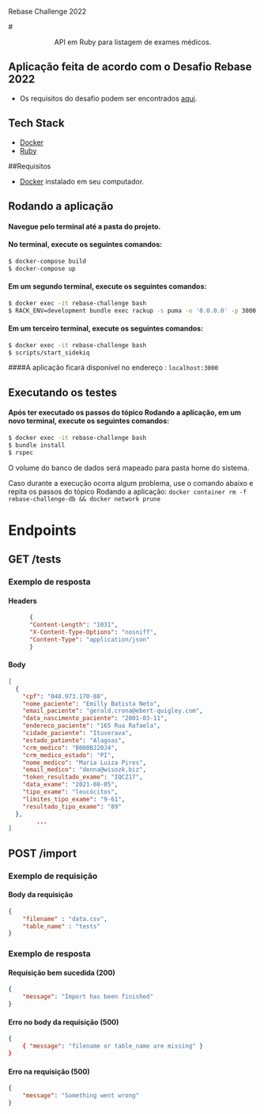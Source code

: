  Rebase Challenge 2022  

#<p align="center"> API em Ruby para listagem de exames médicos. 

## Aplicação feita de acordo com o Desafio Rebase 2022 
- Os requisitos do desafio podem ser encontrados [aqui](https://git.campuscode.com.br/core-team/rebase-challenge-2022).

## Tech Stack

* [Docker](https://docs.docker.com/)
* [Ruby](https://www.ruby-lang.org/en/)

##Requisitos
- [Docker](https://docs.docker.com/) instalado em seu computador.

## Rodando a aplicação
#### Navegue pelo terminal até a pasta do projeto.

#### No terminal, execute os seguintes comandos:
```bash
$ docker-compose build
$ docker-compose up
```
#### Em um segundo terminal, execute os seguintes comandos:
```bash
$ docker exec -it rebase-challenge bash
$ RACK_ENV=development bundle exec rackup -s puma -o '0.0.0.0' -p 3000
```

#### Em um terceiro terminal, execute os seguintes comandos:
```bash
$ docker exec -it rebase-challenge bash
$ scripts/start_sidekiq
```

####A aplicação ficará disponível no endereço : ``` localhost:3000 ```

## Executando os testes
#### Após ter executado os passos do tópico Rodando a aplicação, em um novo terminal, execute os seguintes comandos:
```bash
$ docker exec -it rebase-challenge bash
$ bundle install
$ rspec
```

O volume do banco de dados será mapeado para pasta home do sistema.

Caso durante a execução ocorra algum problema, use o comando abaixo e repita os passos do tópico Rodando a aplicação: 
``` docker container rm -f rebase-challenge-db && docker network prune ```

# Endpoints
## GET /tests
### Exemplo de resposta
#### Headers

```json
      {
      "Content-Length": "1031",
      "X-Content-Type-Options": "nosniff",
      "Content-Type": "application/json"
      }
```
#### Body
```json
[
  {
    "cpf": "048.973.170-88",
    "nome_paciente": "Emilly Batista Neto",
    "email_paciente": "gerald.crona@ebert-quigley.com",
    "data_nascimento_paciente": "2001-03-11",
    "endereco_paciente": "165 Rua Rafaela",
    "cidade_paciente": "Ituverava",
    "estado_patiente": "Alagoas",
    "crm_medico": "B000BJ20J4",
    "crm_medico_estado": "PI",
    "nome_medico": "Maria Luiza Pires",
    "email_medico": "denna@wisozk.biz",
    "token_resultado_exame": "IQCZ17",
    "data_exame": "2021-08-05",
    "tipo_exame": "leucócitos",
    "limites_tipo_exame": "9-61",
    "resultado_tipo_exame": "89"
  },
        ...
] 
```

## POST /import

### Exemplo de requisição

#### Body da requisição 
```json 
{
    "filename" : "data.csv",
    "table_name" : "tests"
}
```

### Exemplo de resposta 

#### Requisição bem sucedida (200)

```json 
{
    "message": "Import has been finished"
}
``` 
#### Erro no body da requisição (500)
```json 
{
    { "message": "filename or table_name are missing" }
}
``` 

#### Erro na requisição (500)
```json
{
    "message": "Something went wrong" 
}
``` 